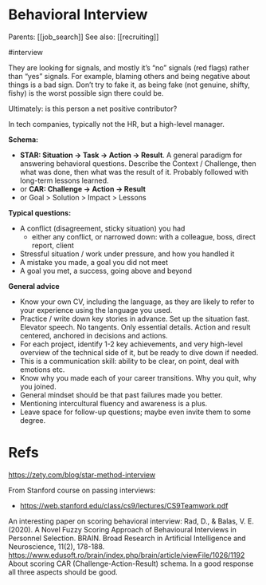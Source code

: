 # Behavioral Interview

Parents: [[job_search]]
See also: [[recruiting]]

#interview


They are looking for signals, and mostly it’s  “no” signals (red flags) rather than  “yes” signals. For example, blaming others and being negative about things is a bad sign. Don’t try to fake it, as being fake (not genuine, shifty, fishy) is the worst possible sign there could be.

Ultimately: is this person a net positive contributor?

In tech companies, typically not the HR, but a high-level manager.

**Schema:**
* **STAR: Situation → Task → Action → Result**. A general paradigm for answering behavioral questions. Describe the Context / Challenge, then what was done, then what was the result of it. Probably followed with long-term lessons learned.
* or **CAR: Challenge → Action → Result**
* or Goal > Solution > Impact > Lessons

**Typical questions:**
* A conflict (disagreement, sticky situation) you had
    * either any conflict, or narrowed down: with a colleague, boss, direct report, client
* Stressful situation / work under pressure, and how you handled it
* A mistake you made, a goal you did not meet
* A goal you met, a success, going above and beyond 

**General advice**
* Know your own CV, including the language, as they are likely to refer to your experience using the language you used.
* Practice / write down key stories in advance. Set up the situation fast. Elevator speech. No tangents. Only essential details. Action and result centered, anchored in decisions and actions.
* For each project, identify 1-2 key achievements, and very high-level overview of the technical side of it, but be ready to dive down if needed.
* This is a communication skill: ability to be clear, on point, deal with emotions etc.
* Know why you made each of your career transitions. Why you quit, why you joined.
* General mindset should be that past failures made you better.
* Mentioning intercultural fluency and awareness is a plus.
* Leave space for follow-up questions; maybe even invite them to some degree.

# Refs

https://zety.com/blog/star-method-interview

From Stanford course on passing interviews:
* https://web.stanford.edu/class/cs9/lectures/CS9Teamwork.pdf

An interesting paper on scoring behavioral interview:
Rad, D., & Balas, V. E. (2020). A Novel Fuzzy Scoring Approach of Behavioural Interviews in Personnel Selection. BRAIN. Broad Research in Artificial Intelligence and Neuroscience, 11(2), 178-188.
https://www.edusoft.ro/brain/index.php/brain/article/viewFile/1026/1192
About scoring CAR (Challenge-Action-Result) schema. In a good response all three aspects should be good.